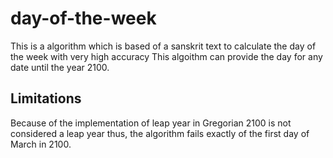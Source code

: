 # day-of-the-week

This is a algorithm which is based of a sanskrit text to calculate the day of the week with very high accuracy
This algoithm can provide the day for any date until the year 2100.
## Limitations

Because of the implementation of leap year in Gregorian 2100 is not considered a leap year thus, the algorithm fails exactly of the first day of March in 2100.
